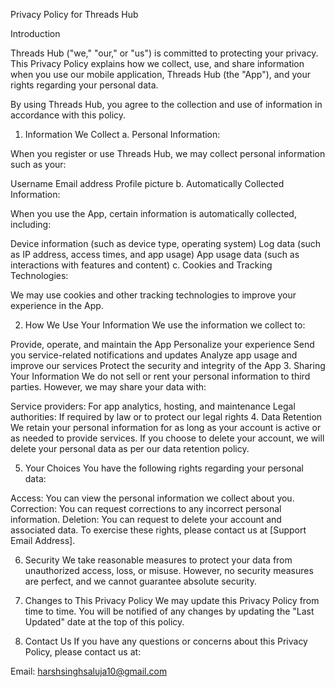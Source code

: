 Privacy Policy for Threads Hub


Introduction

Threads Hub ("we," "our," or "us") is committed to protecting your privacy. This Privacy Policy explains how we collect, use, and share information when you use our mobile application, Threads Hub (the "App"), and your rights regarding your personal data.

By using Threads Hub, you agree to the collection and use of information in accordance with this policy.

1. Information We Collect
a. Personal Information:

When you register or use Threads Hub, we may collect personal information such as your:

Username
Email address
Profile picture
b. Automatically Collected Information:

When you use the App, certain information is automatically collected, including:

Device information (such as device type, operating system)
Log data (such as IP address, access times, and app usage)
App usage data (such as interactions with features and content)
c. Cookies and Tracking Technologies:

We may use cookies and other tracking technologies to improve your experience in the App.

2. How We Use Your Information
We use the information we collect to:

Provide, operate, and maintain the App
Personalize your experience
Send you service-related notifications and updates
Analyze app usage and improve our services
Protect the security and integrity of the App
3. Sharing Your Information
We do not sell or rent your personal information to third parties. However, we may share your data with:

Service providers: For app analytics, hosting, and maintenance
Legal authorities: If required by law or to protect our legal rights
4. Data Retention
We retain your personal information for as long as your account is active or as needed to provide services. If you choose to delete your account, we will delete your personal data as per our data retention policy.

5. Your Choices
You have the following rights regarding your personal data:

Access: You can view the personal information we collect about you.
Correction: You can request corrections to any incorrect personal information.
Deletion: You can request to delete your account and associated data.
To exercise these rights, please contact us at [Support Email Address].

6. Security
We take reasonable measures to protect your data from unauthorized access, loss, or misuse. However, no security measures are perfect, and we cannot guarantee absolute security.

7. Changes to This Privacy Policy
We may update this Privacy Policy from time to time. You will be notified of any changes by updating the "Last Updated" date at the top of this policy.

8. Contact Us
If you have any questions or concerns about this Privacy Policy, please contact us at:

Email: harshsinghsaluja10@gmail.com

